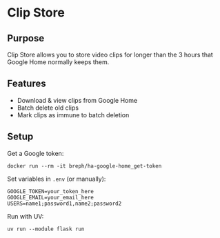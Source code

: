 # Clip Store

## Purpose

Clip Store allows you to store video clips for longer than the 3 hours that Google Home normally keeps them.

## Features

- Download & view clips from Google Home
- Batch delete old clips
- Mark clips as immune to batch deletion

## Setup

Get a Google token:

```shell
docker run --rm -it breph/ha-google-home_get-token
```

Set variables in `.env` (or manually):

```dotenv
GOOGLE_TOKEN=your_token_here
GOOGLE_EMAIL=your_email_here
USERS=name1;password1,name2;password2
```

Run with UV:

```shell
uv run --module flask run
```
